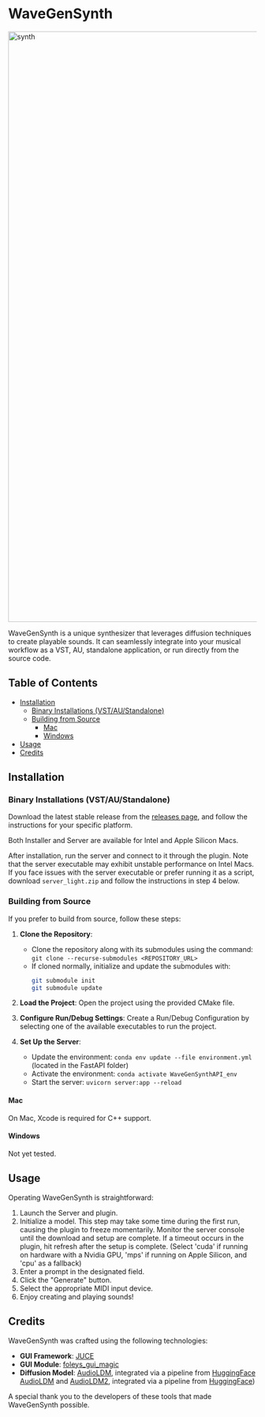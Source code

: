 # WaveGenSynth
<img width="1197" alt="synth" src="https://github.com/suckrowPierre/WaveGenSynth/assets/100494266/cd185e80-8fc1-48cf-a2e1-42aea68deaf6">

WaveGenSynth is a unique synthesizer that leverages diffusion techniques to create playable sounds. It can seamlessly integrate into your musical workflow as a VST, AU, standalone application, or run directly from the source code.

## Table of Contents
- [Installation](#installation)
  - [Binary Installations (VST/AU/Standalone)](#binary-installations-vstaustandalone)
  - [Building from Source](#building-from-source)
    - [Mac](#mac)
    - [Windows](#windows)
- [Usage](#usage)
- [Credits](#credits)

## Installation

### Binary Installations (VST/AU/Standalone)
Download the latest stable release from the [releases page](https://github.com/suckrowPierre/WaveGenSynth/releases), and follow the instructions for your specific platform.

Both Installer and Server are available for Intel and Apple Silicon Macs.

After installation, run the server and connect to it through the plugin. Note that the server executable may exhibit unstable performance on Intel Macs. If you face issues with the server executable or prefer running it as a script, download `server_light.zip` and follow the instructions in step 4 below.

### Building from Source
If you prefer to build from source, follow these steps:

1. **Clone the Repository**:
   - Clone the repository along with its submodules using the command: `git clone --recurse-submodules <REPOSITORY_URL>`
   - If cloned normally, initialize and update the submodules with:
     ```bash
     git submodule init
     git submodule update
     ```

2. **Load the Project**: Open the project using the provided CMake file.

3. **Configure Run/Debug Settings**: Create a Run/Debug Configuration by selecting one of the available executables to run the project.

4. **Set Up the Server**:
   - Update the environment: `conda env update --file environment.yml` (located in the FastAPI folder)
   - Activate the environment: `conda activate WaveGenSynthAPI_env`
   - Start the server: `uvicorn server:app --reload`

#### Mac
On Mac, Xcode is required for C++ support.

#### Windows
Not yet tested.

## Usage

Operating WaveGenSynth is straightforward:
1. Launch the Server and plugin.
2. Initialize a model. This step may take some time during the first run, causing the plugin to freeze momentarily. Monitor the server console until the download and setup are complete. If a timeout occurs in the plugin, hit refresh after the setup is complete. (Select 'cuda' if running on hardware with a Nvidia GPU, 'mps' if running on Apple Silicon, and 'cpu' as a fallback)
3. Enter a prompt in the designated field.
4. Click the "Generate" button.
5. Select the appropriate MIDI input device.
6. Enjoy creating and playing sounds!

## Credits

WaveGenSynth was crafted using the following technologies:
- **GUI Framework**: [JUCE](https://github.com/juce-framework/JUCE)
- **GUI Module**: [foleys_gui_magic](https://github.com/ffAudio/foleys_gui_magic/)
- **Diffusion Model**: [AudioLDM](https://github.com/haoheliu/AudioLDM), integrated via a pipeline from [HuggingFace AudioLDM](https://huggingface.co/docs/diffusers/main/en/api/pipelines/audioldm) and [AudioLDM2](https://github.com/haoheliu/AudioLDM2), integrated via a pipeline from [HuggingFace](https://huggingface.co/docs/diffusers/main/en/api/pipelines/audioldm2))

A special thank you to the developers of these tools that made WaveGenSynth possible.
